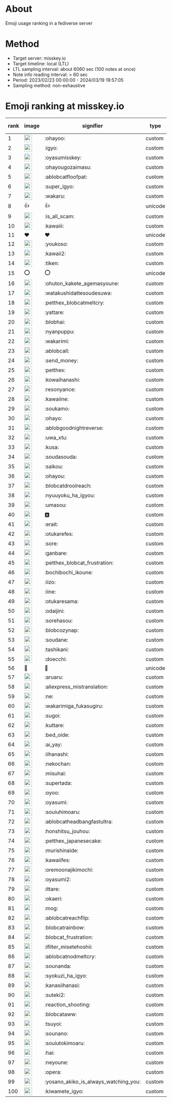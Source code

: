 # About
Emoji usage ranking in a fediverse server

# Method
- Target server: misskey.io
- Target timeline: local (LTL)
- LTL sampling interval: about 6060 sec (100 notes at once)
- Note info reading interval: > 60 sec
- Period: 2023/02/23 00:00:00 - 2024/03/19 19:57:05 
- Sampling method: non-exhaustive

# Emoji ranking at misskey.io

|rank|image|signifier|type|frequency score|
|----|----|----|----|----|
|1|<img height="24" src="https://misskey.io/emoji/ohayoo.webp">|:ohayoo:|custom|171209|
|2|<img height="24" src="https://misskey.io/emoji/igyo.webp">|:igyo:|custom|114141|
|3|<img height="24" src="https://misskey.io/emoji/oyasumisskey.webp">|:oyasumisskey:|custom|74252|
|4|<img height="24" src="https://misskey.io/emoji/ohayougozaimasu.webp">|:ohayougozaimasu:|custom|41339|
|5|<img height="24" src="https://misskey.io/emoji/ablobcatfloofpat.webp">|:ablobcatfloofpat:|custom|33599|
|6|<img height="24" src="https://misskey.io/emoji/super_igyo.webp">|:super_igyo:|custom|32278|
|7|<img height="24" src="https://misskey.io/emoji/wakaru.webp">|:wakaru:|custom|29119|
|8|👍|👍|unicode|24541|
|9|<img height="24" src="https://misskey.io/emoji/is_all_scam.webp">|:is_all_scam:|custom|23456|
|10|<img height="24" src="https://misskey.io/emoji/kawaiii.webp">|:kawaiii:|custom|21980|
|11|❤|❤|unicode|20529|
|12|<img height="24" src="https://misskey.io/emoji/youkoso.webp">|:youkoso:|custom|19650|
|13|<img height="24" src="https://misskey.io/emoji/kawaii2.webp">|:kawaii2:|custom|18953|
|14|<img height="24" src="https://misskey.io/emoji/tiken.webp">|:tiken:|custom|17122|
|15|⭕|⭕|unicode|16513|
|16|<img height="24" src="https://misskey.io/emoji/ohuton_kakete_agemasyoune.webp">|:ohuton_kakete_agemasyoune:|custom|16318|
|17|<img height="24" src="https://misskey.io/emoji/watakushidattesoudesuwa.webp">|:watakushidattesoudesuwa:|custom|16233|
|18|<img height="24" src="https://misskey.io/emoji/petthex_blobcatmeltcry.webp">|:petthex_blobcatmeltcry:|custom|15985|
|19|<img height="24" src="https://misskey.io/emoji/yattare.webp">|:yattare:|custom|15791|
|20|<img height="24" src="https://misskey.io/emoji/blobhai.webp">|:blobhai:|custom|15265|
|21|<img height="24" src="https://misskey.io/emoji/nyanpuppu.webp">|:nyanpuppu:|custom|14300|
|22|<img height="24" src="https://misskey.io/emoji/wakarimi.webp">|:wakarimi:|custom|14265|
|23|<img height="24" src="https://misskey.io/emoji/ablobcall.webp">|:ablobcall:|custom|13333|
|24|<img height="24" src="https://misskey.io/emoji/send_money.webp">|:send_money:|custom|13216|
|25|<img height="24" src="https://misskey.io/emoji/petthex.webp">|:petthex:|custom|12859|
|26|<img height="24" src="https://misskey.io/emoji/kowaihanashi.webp">|:kowaihanashi:|custom|12492|
|27|<img height="24" src="https://misskey.io/emoji/resonyance.webp">|:resonyance:|custom|11381|
|28|<img height="24" src="https://misskey.io/emoji/kawaiine.webp">|:kawaiine:|custom|11312|
|29|<img height="24" src="https://misskey.io/emoji/soukamo.webp">|:soukamo:|custom|11272|
|30|<img height="24" src="https://misskey.io/emoji/ohayo.webp">|:ohayo:|custom|10792|
|31|<img height="24" src="https://misskey.io/emoji/ablobgoodnightreverse.webp">|:ablobgoodnightreverse:|custom|10760|
|32|<img height="24" src="https://misskey.io/emoji/uwa_xtu.webp">|:uwa_xtu:|custom|10282|
|33|<img height="24" src="https://misskey.io/emoji/kusa.webp">|:kusa:|custom|9955|
|34|<img height="24" src="https://misskey.io/emoji/soudasouda.webp">|:soudasouda:|custom|9871|
|35|<img height="24" src="https://misskey.io/emoji/saikou.webp">|:saikou:|custom|9428|
|36|<img height="24" src="https://misskey.io/emoji/ohayou.webp">|:ohayou:|custom|9103|
|37|<img height="24" src="https://misskey.io/emoji/blobcatdroolreach.webp">|:blobcatdroolreach:|custom|8617|
|38|<img height="24" src="https://misskey.io/emoji/nyuuyoku_ha_igyou.webp">|:nyuuyoku_ha_igyou:|custom|8386|
|39|<img height="24" src="https://misskey.io/emoji/umasou.webp">|:umasou:|custom|7974|
|40|<img height="24" src="https://misskey.io/emoji/a.webp">|:a:|custom|7864|
|41|<img height="24" src="https://misskey.io/emoji/erait.webp">|:erait:|custom|7605|
|42|<img height="24" src="https://misskey.io/emoji/otukarefes.webp">|:otukarefes:|custom|7445|
|43|<img height="24" src="https://misskey.io/emoji/sore.webp">|:sore:|custom|7400|
|44|<img height="24" src="https://misskey.io/emoji/ganbare.webp">|:ganbare:|custom|7152|
|45|<img height="24" src="https://misskey.io/emoji/petthex_blobcat_frustration.webp">|:petthex_blobcat_frustration:|custom|7110|
|46|<img height="24" src="https://misskey.io/emoji/bochibochi_ikoune.webp">|:bochibochi_ikoune:|custom|7068|
|47|<img height="24" src="https://misskey.io/emoji/iizo.webp">|:iizo:|custom|7059|
|48|<img height="24" src="https://misskey.io/emoji/iine.webp">|:iine:|custom|6948|
|49|<img height="24" src="https://misskey.io/emoji/otukaresama.webp">|:otukaresama:|custom|6827|
|50|<img height="24" src="https://misskey.io/emoji/odaijini.webp">|:odaijini:|custom|6501|
|51|<img height="24" src="https://misskey.io/emoji/sorehasou.webp">|:sorehasou:|custom|6428|
|52|<img height="24" src="https://misskey.io/emoji/blobcozynap.webp">|:blobcozynap:|custom|6080|
|53|<img height="24" src="https://misskey.io/emoji/soudane.webp">|:soudane:|custom|5931|
|54|<img height="24" src="https://misskey.io/emoji/tashikani.webp">|:tashikani:|custom|5929|
|55|<img height="24" src="https://misskey.io/emoji/doecchi.webp">|:doecchi:|custom|5642|
|56|🎉|🎉|unicode|5576|
|57|<img height="24" src="https://misskey.io/emoji/aruaru.webp">|:aruaru:|custom|5495|
|58|<img height="24" src="https://misskey.io/emoji/aliexpress_mistranslation.webp">|:aliexpress_mistranslation:|custom|5460|
|59|<img height="24" src="https://misskey.io/emoji/ne.webp">|:ne:|custom|5431|
|60|<img height="24" src="https://misskey.io/emoji/wakarimiga_fukasugiru.webp">|:wakarimiga_fukasugiru:|custom|5392|
|61|<img height="24" src="https://misskey.io/emoji/sugoi.webp">|:sugoi:|custom|5264|
|62|<img height="24" src="https://misskey.io/emoji/kuttare.webp">|:kuttare:|custom|5236|
|63|<img height="24" src="https://misskey.io/emoji/bed_oide.webp">|:bed_oide:|custom|5150|
|64|<img height="24" src="https://misskey.io/emoji/ai_yay.webp">|:ai_yay:|custom|5141|
|65|<img height="24" src="https://misskey.io/emoji/iihanashi.webp">|:iihanashi:|custom|5045|
|66|<img height="24" src="https://misskey.io/emoji/nekochan.webp">|:nekochan:|custom|4938|
|67|<img height="24" src="https://misskey.io/emoji/misuhai.webp">|:misuhai:|custom|4882|
|68|<img height="24" src="https://misskey.io/emoji/supertada.webp">|:supertada:|custom|4839|
|69|<img height="24" src="https://misskey.io/emoji/oyoo.webp">|:oyoo:|custom|4821|
|70|<img height="24" src="https://misskey.io/emoji/oyasumi.webp">|:oyasumi:|custom|4804|
|71|<img height="24" src="https://misskey.io/emoji/souiuhimoaru.webp">|:souiuhimoaru:|custom|4739|
|72|<img height="24" src="https://misskey.io/emoji/ablobcatheadbangfastultra.webp">|:ablobcatheadbangfastultra:|custom|4714|
|73|<img height="24" src="https://misskey.io/emoji/honshitsu_jouhou.webp">|:honshitsu_jouhou:|custom|4661|
|74|<img height="24" src="https://misskey.io/emoji/petthex_japanesecake.webp">|:petthex_japanesecake:|custom|4563|
|75|<img height="24" src="https://misskey.io/emoji/murishinaide.webp">|:murishinaide:|custom|4517|
|76|<img height="24" src="https://misskey.io/emoji/kawaiifes.webp">|:kawaiifes:|custom|4445|
|77|<img height="24" src="https://misskey.io/emoji/oremoonajikimochi.webp">|:oremoonajikimochi:|custom|4236|
|78|<img height="24" src="https://misskey.io/emoji/oyasumi2.webp">|:oyasumi2:|custom|4222|
|79|<img height="24" src="https://misskey.io/emoji/ittare.webp">|:ittare:|custom|4066|
|80|<img height="24" src="https://misskey.io/emoji/okaeri.webp">|:okaeri:|custom|4022|
|81|<img height="24" src="https://misskey.io/emoji/mog.webp">|:mog:|custom|3985|
|82|<img height="24" src="https://misskey.io/emoji/ablobcatreachflip.webp">|:ablobcatreachflip:|custom|3976|
|83|<img height="24" src="https://misskey.io/emoji/blobcatrainbow.webp">|:blobcatrainbow:|custom|3942|
|84|<img height="24" src="https://misskey.io/emoji/blobcat_frustration.webp">|:blobcat_frustration:|custom|3868|
|85|<img height="24" src="https://misskey.io/emoji/ifilter_misetehoshii.webp">|:ifilter_misetehoshii:|custom|3848|
|86|<img height="24" src="https://misskey.io/emoji/ablobcatnodmeltcry.webp">|:ablobcatnodmeltcry:|custom|3832|
|87|<img height="24" src="https://misskey.io/emoji/sounanda.webp">|:sounanda:|custom|3723|
|88|<img height="24" src="https://misskey.io/emoji/syokuzi_ha_igyo.webp">|:syokuzi_ha_igyo:|custom|3665|
|89|<img height="24" src="https://misskey.io/emoji/kanasiihanasi.webp">|:kanasiihanasi:|custom|3609|
|90|<img height="24" src="https://misskey.io/emoji/suteki2.webp">|:suteki2:|custom|3574|
|91|<img height="24" src="https://misskey.io/emoji/reaction_shooting.webp">|:reaction_shooting:|custom|3572|
|92|<img height="24" src="https://misskey.io/emoji/blobcataww.webp">|:blobcataww:|custom|3507|
|93|<img height="24" src="https://misskey.io/emoji/tsuyoi.webp">|:tsuyoi:|custom|3471|
|94|<img height="24" src="https://misskey.io/emoji/sounano.webp">|:sounano:|custom|3443|
|95|<img height="24" src="https://misskey.io/emoji/souiutokimoaru.webp">|:souiutokimoaru:|custom|3390|
|96|<img height="24" src="https://misskey.io/emoji/hai.webp">|:hai:|custom|3381|
|97|<img height="24" src="https://misskey.io/emoji/neyoune.webp">|:neyoune:|custom|3363|
|98|<img height="24" src="https://misskey.io/emoji/opera.webp">|:opera:|custom|3244|
|99|<img height="24" src="https://misskey.io/emoji/yosano_akiko_is_always_watching_you.webp">|:yosano_akiko_is_always_watching_you:|custom|3197|
|100|<img height="24" src="https://misskey.io/emoji/kiwamete_igyo.webp">|:kiwamete_igyo:|custom|3115|
